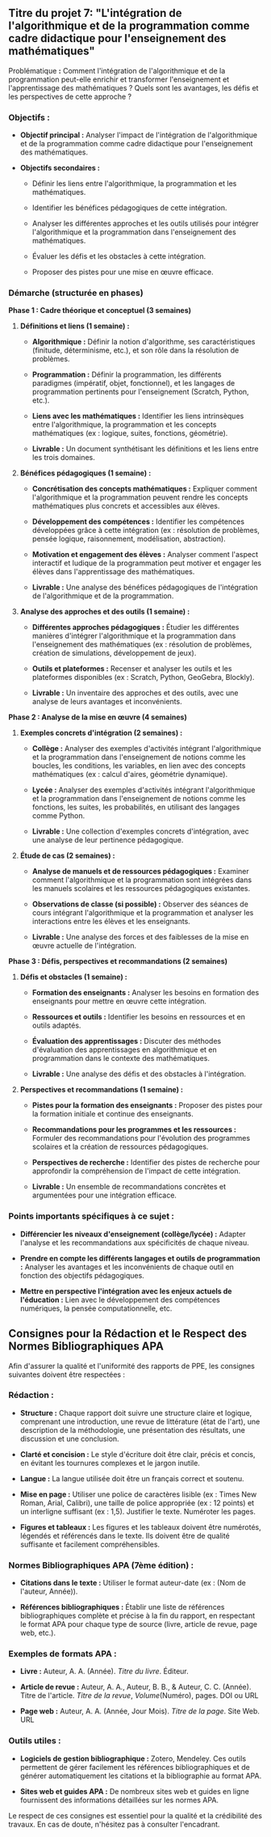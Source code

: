 ## **Titre du projet 7:** \"L\'intégration de l\'algorithmique et de la programmation comme cadre didactique pour l\'enseignement des mathématiques\"

Problématique **:** Comment l\'intégration de l\'algorithmique et de la
programmation peut-elle enrichir et transformer l\'enseignement et
l\'apprentissage des mathématiques ? Quels sont les avantages, les défis
et les perspectives de cette approche ?

### Objectifs :

-   **Objectif principal :** Analyser l\'impact de l\'intégration de
    l\'algorithmique et de la programmation comme cadre didactique pour
    l\'enseignement des mathématiques.

-   **Objectifs secondaires :**

    -   Définir les liens entre l\'algorithmique, la programmation et
        les mathématiques.

    -   Identifier les bénéfices pédagogiques de cette intégration.

    -   Analyser les différentes approches et les outils utilisés pour
        intégrer l\'algorithmique et la programmation dans
        l\'enseignement des mathématiques.

    -   Évaluer les défis et les obstacles à cette intégration.

    -   Proposer des pistes pour une mise en œuvre efficace.

### Démarche (structurée en phases)

**Phase 1 : Cadre théorique et conceptuel (3 semaines)**

1.  **Définitions et liens (1 semaine) :**

    -   **Algorithmique :** Définir la notion d\'algorithme, ses
        caractéristiques (finitude, déterminisme, etc.), et son rôle
        dans la résolution de problèmes.

    -   **Programmation :** Définir la programmation, les différents
        paradigmes (impératif, objet, fonctionnel), et les langages de
        programmation pertinents pour l\'enseignement (Scratch, Python,
        etc.).

    -   **Liens avec les mathématiques :** Identifier les liens
        intrinsèques entre l\'algorithmique, la programmation et les
        concepts mathématiques (ex : logique, suites, fonctions,
        géométrie).

    -   **Livrable :** Un document synthétisant les définitions et les
        liens entre les trois domaines.

2.  **Bénéfices pédagogiques (1 semaine) :**

    -   **Concrétisation des concepts mathématiques :** Expliquer
        comment l\'algorithmique et la programmation peuvent rendre les
        concepts mathématiques plus concrets et accessibles aux élèves.

    -   **Développement des compétences :** Identifier les compétences
        développées grâce à cette intégration (ex : résolution de
        problèmes, pensée logique, raisonnement, modélisation,
        abstraction).

    -   **Motivation et engagement des élèves :** Analyser comment
        l\'aspect interactif et ludique de la programmation peut motiver
        et engager les élèves dans l\'apprentissage des mathématiques.

    -   **Livrable :** Une analyse des bénéfices pédagogiques de
        l\'intégration de l\'algorithmique et de la programmation.

3.  **Analyse des approches et des outils (1 semaine) :**

    -   **Différentes approches pédagogiques :** Étudier les différentes
        manières d\'intégrer l\'algorithmique et la programmation dans
        l\'enseignement des mathématiques (ex : résolution de problèmes,
        création de simulations, développement de jeux).

    -   **Outils et plateformes :** Recenser et analyser les outils et
        les plateformes disponibles (ex : Scratch, Python, GeoGebra,
        Blockly).

    -   **Livrable :** Un inventaire des approches et des outils, avec
        une analyse de leurs avantages et inconvénients.

**Phase 2 : Analyse de la mise en œuvre (4 semaines)**

1.  **Exemples concrets d\'intégration (2 semaines) :**

    -   **Collège :** Analyser des exemples d\'activités intégrant
        l\'algorithmique et la programmation dans l\'enseignement de
        notions comme les boucles, les conditions, les variables, en
        lien avec des concepts mathématiques (ex : calcul d\'aires,
        géométrie dynamique).

    -   **Lycée :** Analyser des exemples d\'activités intégrant
        l\'algorithmique et la programmation dans l\'enseignement de
        notions comme les fonctions, les suites, les probabilités, en
        utilisant des langages comme Python.

    -   **Livrable :** Une collection d\'exemples concrets
        d\'intégration, avec une analyse de leur pertinence pédagogique.

2.  **Étude de cas (2 semaines) :**

    -   **Analyse de manuels et de ressources pédagogiques :** Examiner
        comment l\'algorithmique et la programmation sont intégrées dans
        les manuels scolaires et les ressources pédagogiques existantes.

    -   **Observations de classe (si possible) :** Observer des séances
        de cours intégrant l\'algorithmique et la programmation et
        analyser les interactions entre les élèves et les enseignants.

    -   **Livrable :** Une analyse des forces et des faiblesses de la
        mise en œuvre actuelle de l\'intégration.

**Phase 3 : Défis, perspectives et recommandations (2 semaines)**

1.  **Défis et obstacles (1 semaine) :**

    -   **Formation des enseignants :** Analyser les besoins en
        formation des enseignants pour mettre en œuvre cette
        intégration.

    -   **Ressources et outils :** Identifier les besoins en ressources
        et en outils adaptés.

    -   **Évaluation des apprentissages :** Discuter des méthodes
        d\'évaluation des apprentissages en algorithmique et en
        programmation dans le contexte des mathématiques.

    -   **Livrable :** Une analyse des défis et des obstacles à
        l\'intégration.

2.  **Perspectives et recommandations (1 semaine) :**

    -   **Pistes pour la formation des enseignants :** Proposer des
        pistes pour la formation initiale et continue des enseignants.

    -   **Recommandations pour les programmes et les ressources :**
        Formuler des recommandations pour l\'évolution des programmes
        scolaires et la création de ressources pédagogiques.

    -   **Perspectives de recherche :** Identifier des pistes de
        recherche pour approfondir la compréhension de l\'impact de
        cette intégration.

    -   **Livrable :** Un ensemble de recommandations concrètes et
        argumentées pour une intégration efficace.

### Points importants spécifiques à ce sujet :

-   **Différencier les niveaux d\'enseignement (collège/lycée) :**
    Adapter l\'analyse et les recommandations aux spécificités de chaque
    niveau.

-   **Prendre en compte les différents langages et outils de
    programmation :** Analyser les avantages et les inconvénients de
    chaque outil en fonction des objectifs pédagogiques.

-   **Mettre en perspective l\'intégration avec les enjeux actuels de
    l\'éducation :** Lien avec le développement des compétences
    numériques, la pensée computationnelle, etc.

## Consignes pour la Rédaction et le Respect des Normes Bibliographiques APA

Afin d\'assurer la qualité et l\'uniformité des rapports de PPE, les
consignes suivantes doivent être respectées :

### Rédaction :

-   **Structure :** Chaque rapport doit suivre une structure claire et
    logique, comprenant une introduction, une revue de littérature (état
    de l\'art), une description de la méthodologie, une présentation des
    résultats, une discussion et une conclusion.

-   **Clarté et concision :** Le style d\'écriture doit être clair,
    précis et concis, en évitant les tournures complexes et le jargon
    inutile.

-   **Langue :** La langue utilisée doit être un français correct et
    soutenu.

-   **Mise en page :** Utiliser une police de caractères lisible (ex :
    Times New Roman, Arial, Calibri), une taille de police appropriée
    (ex : 12 points) et un interligne suffisant (ex : 1,5). Justifier le
    texte. Numéroter les pages.

-   **Figures et tableaux :** Les figures et les tableaux doivent être
    numérotés, légendés et référencés dans le texte. Ils doivent être de
    qualité suffisante et facilement compréhensibles.

### Normes Bibliographiques APA (7ème édition) :

-   **Citations dans le texte :** Utiliser le format auteur-date (ex :
    (Nom de l\'auteur, Année)).

-   **Références bibliographiques :** Établir une liste de références
    bibliographiques complète et précise à la fin du rapport, en
    respectant le format APA pour chaque type de source (livre, article
    de revue, page web, etc.).

### Exemples de formats APA :

-   **Livre :** Auteur, A. A. (Année). *Titre du livre*. Éditeur.

-   **Article de revue :** Auteur, A. A., Auteur, B. B., & Auteur, C. C.
    (Année). Titre de l\'article. *Titre de la revue*, *Volume*(Numéro),
    pages. DOI ou URL

-   **Page web :** Auteur, A. A. (Année, Jour Mois). *Titre de la page*.
    Site Web. URL

### Outils utiles :

-   **Logiciels de gestion bibliographique :** Zotero, Mendeley. Ces
    outils permettent de gérer facilement les références
    bibliographiques et de générer automatiquement les citations et la
    bibliographie au format APA.

-   **Sites web et guides APA :** De nombreux sites web et guides en
    ligne fournissent des informations détaillées sur les normes APA.

Le respect de ces consignes est essentiel pour la qualité et la
crédibilité des travaux. En cas de doute, n\'hésitez pas à consulter
l\'encadrant.
